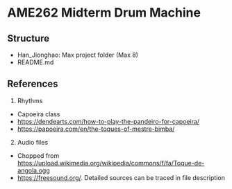 # AME262 Midterm Drum Machine
## Structure
- Han_Jionghao: Max project folder (Max 8)
- README.md


## References
1. Rhythms
- Capoeira class
- https://dendearts.com/how-to-play-the-pandeiro-for-capoeira/
- https://papoeira.com/en/the-toques-of-mestre-bimba/
2. Audio files
- Chopped from https://upload.wikimedia.org/wikipedia/commons/f/fa/Toque-de-angola.ogg
- https://freesound.org/. Detailed sources can be traced in file description
